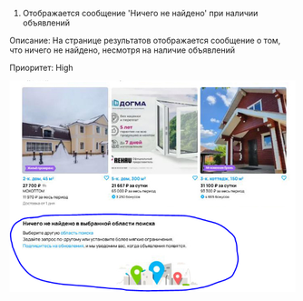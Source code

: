 1. Отображается сообщение 'Ничего не найдено' при наличии объявлений

Описание: На странице результатов отображается сообщение о том, что ничего не найдено, несмотря на наличие объявлений

Приоритет:	High

![скрин](https://github.com/kidomson/test/blob/main/Test_1/scr/b1.PNG)
